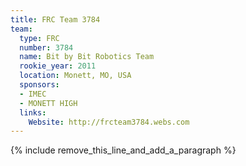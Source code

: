 ```yaml
---
title: FRC Team 3784
team:
  type: FRC
  number: 3784
  name: Bit by Bit Robotics Team
  rookie_year: 2011
  location: Monett, MO, USA
  sponsors:
  - IMEC
  - MONETT HIGH
  links:
    Website: http://frcteam3784.webs.com
---
```


{% include remove_this_line_and_add_a_paragraph %}